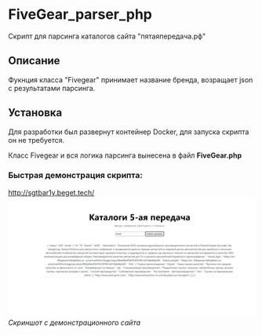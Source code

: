 # FiveGear_parser_php
Скрипт для парсинга каталогов сайта "пятаяпередача.рф"

## Описание
Фукнция класса "Fivegear" принимает название бренда, возращает json с результатами парсинга.  

## Установка
Для разработки был развернут контейнер Docker, для запуска скрипта он не требуется.

Класс Fivegear и вся логика парсинга вынесена в файл **FiveGear.php**


### Быстрая демонстрация скрипта:
http://sgtbar1y.beget.tech/
![img.png](img%2Fimg.png)
_Скриншот с демонстрационного сайта_
